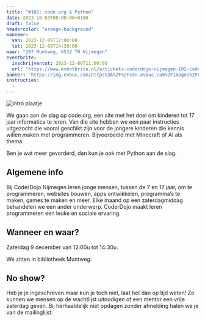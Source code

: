 ```yaml
---
title: "#102: code.org & Python"
date: 2023-10-03T00:00:00+0100
draft: false
headercolor: "orange-background"
wanneer: 
  van: 2023-12-09T12:00:00
  tot: 2023-12-09T14:30:00
waar: "207 Muntweg, 6532 TH Nijmegen"
eventbrite:
  inschrijventot: 2023-12-09T11:00:00
  url: "https://www.eventbrite.nl/e/tickets-coderdojo-nijmegen-102-codeorg-python-731383296127"
banner: "https://img.evbuc.com/https%3A%2F%2Fcdn.evbuc.com%2Fimages%2F651313869%2F187233351803%2F1%2Foriginal.20231130-221513?h=200&w=450&auto=format%2Ccompress&q=75&sharp=10&rect=0%2C0%2C2160%2C1080&s=899c6dce75bc3054b2b6b6f99d112c49"
instructies:
  - 
---
```


![intro plaatje](https://img.evbuc.com/https%3A%2F%2Fcdn.evbuc.com%2Fimages%2F651313869%2F187233351803%2F1%2Foriginal.20231130-221513?h=200&w=450&auto=format%2Ccompress&q=75&sharp=10&rect=0%2C0%2C2160%2C1080&s=899c6dce75bc3054b2b6b6f99d112c49)



We gaan aan de slag op code.org, een site met het doel om kinderen tot 17 jaar informatica te leren. Van die site hebben we een paar instructies uitgezocht die vooral geschikt zijn voor de jongere kinderen die kennis willen maken met programmeren. Bijvoorbeeld met Minecraft of AI als thema.

<!--more-->



Ben je wat meer gevorderd, dan kun je ook met Python aan de slag.
## Algemene info

Bij CoderDojo Nijmegen leren jonge mensen, tussen de 7 en 17 jaar, om te programmeren, websites bouwen, apps ontwikkelen, programma’s te maken, games te maken en meer. Elke maand op een zaterdagmiddag behandelen we een ander onderwerp. CoderDojo maakt leren programmeren een leuke en sociale ervaring.
## <strong><strong>Wanneer en waar?</strong></strong>

Zaterdag 9 december van 12:00u tot 14:30u.

We zitten in bibliotheek Muntweg.
## <strong><strong>No show?</strong></strong>

Heb je je ingeschreven maar kun je toch niet, laat het dan op tijd weten! Zo kunnen we mensen op de wachtlijst uitnodigen of een mentor een vrije zaterdag geven. Bij herhaaldelijk niet opdagen zonder afmelding halen we je van de mailinglijst.